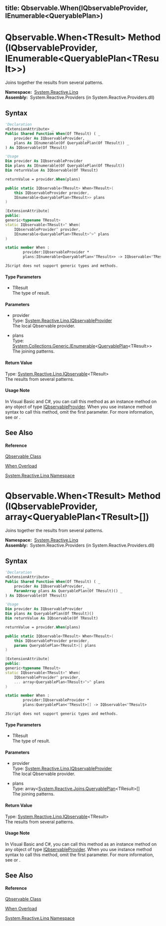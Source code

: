 title: Qbservable.When<TResult>(IQbservableProvider, IEnumerable<QueryablePlan<TResult>>)
---
# Qbservable.When\<TResult\> Method (IQbservableProvider, IEnumerable\<QueryablePlan\<TResult\>\>)

Joins together the results from several patterns.

**Namespace:**  [System.Reactive.Linq](System.Reactive.Linq/System.Reactive.Linq)  
**Assembly:**  System.Reactive.Providers (in System.Reactive.Providers.dll)

## Syntax

```vb
'Declaration
<ExtensionAttribute> _
Public Shared Function When(Of TResult) ( _
    provider As IQbservableProvider, _
    plans As IEnumerable(Of QueryablePlan(Of TResult)) _
) As IQbservable(Of TResult)
```

```vb
'Usage
Dim provider As IQbservableProvider
Dim plans As IEnumerable(Of QueryablePlan(Of TResult))
Dim returnValue As IQbservable(Of TResult)

returnValue = provider.When(plans)
```

```csharp
public static IQbservable<TResult> When<TResult>(
    this IQbservableProvider provider,
    IEnumerable<QueryablePlan<TResult>> plans
)
```

```c++
[ExtensionAttribute]
public:
generic<typename TResult>
static IQbservable<TResult>^ When(
    IQbservableProvider^ provider, 
    IEnumerable<QueryablePlan<TResult>^>^ plans
)
```

```fsharp
static member When : 
        provider:IQbservableProvider * 
        plans:IEnumerable<QueryablePlan<'TResult>> -> IQbservable<'TResult> 
```

```jscript
JScript does not support generic types and methods.
```

#### Type Parameters

- TResult  
  The type of result.

#### Parameters

- provider  
  Type: [System.Reactive.Linq.IQbservableProvider](IQbservableProvider/IQbservableProvider)  
  The local Qbservable provider.

- plans  
  Type: [System.Collections.Generic.IEnumerable](https://msdn.microsoft.com/en-us/library/9eekhta0)\<[QueryablePlan](QueryablePlan/QueryablePlan(TResult))\<TResult\>\>  
  The joining patterns.

#### Return Value

Type: [System.Reactive.Linq.IQbservable](IQbservable/IQbservable(TSource))\<TResult\>  
The results from several patterns.

#### Usage Note

In Visual Basic and C\#, you can call this method as an instance method on any object of type [IQbservableProvider](IQbservableProvider/IQbservableProvider). When you use instance method syntax to call this method, omit the first parameter. For more information, see [](https://msdn.microsoft.com/en-us/library/Bb384936) or [](https://msdn.microsoft.com/en-us/library/Bb383977).

## See Also

#### Reference

[Qbservable Class](Qbservable/Qbservable)

[When Overload](When/Qbservable.When)

[System.Reactive.Linq Namespace](System.Reactive.Linq/System.Reactive.Linq)

# Qbservable.When\<TResult\> Method (IQbservableProvider, array\<QueryablePlan\<TResult\>\[\])

Joins together the results from several patterns.

**Namespace:**  [System.Reactive.Linq](System.Reactive.Linq/System.Reactive.Linq)  
**Assembly:**  System.Reactive.Providers (in System.Reactive.Providers.dll)

## Syntax

```vb
'Declaration
<ExtensionAttribute> _
Public Shared Function When(Of TResult) ( _
    provider As IQbservableProvider, _
    ParamArray plans As QueryablePlan(Of TResult)() _
) As IQbservable(Of TResult)
```

```vb
'Usage
Dim provider As IQbservableProvider
Dim plans As QueryablePlan(Of TResult)()
Dim returnValue As IQbservable(Of TResult)

returnValue = provider.When(plans)
```

```csharp
public static IQbservable<TResult> When<TResult>(
    this IQbservableProvider provider,
    params QueryablePlan<TResult>[] plans
)
```

```c++
[ExtensionAttribute]
public:
generic<typename TResult>
static IQbservable<TResult>^ When(
    IQbservableProvider^ provider, 
    ... array<QueryablePlan<TResult>^>^ plans
)
```

```fsharp
static member When : 
        provider:IQbservableProvider * 
        plans:QueryablePlan<'TResult>[] -> IQbservable<'TResult> 
```

```jscript
JScript does not support generic types and methods.
```

#### Type Parameters

- TResult  
  The type of result.

#### Parameters

- provider  
  Type: [System.Reactive.Linq.IQbservableProvider](IQbservableProvider/IQbservableProvider)  
  The local Qbservable provider.

- plans  
  Type: array\<[System.Reactive.Joins.QueryablePlan](QueryablePlan/QueryablePlan(TResult))\<TResult\>\[\]  
  The joining patterns.

#### Return Value

Type: [System.Reactive.Linq.IQbservable](IQbservable/IQbservable(TSource))\<TResult\>  
The results from several patterns.

#### Usage Note

In Visual Basic and C\#, you can call this method as an instance method on any object of type [IQbservableProvider](IQbservableProvider/IQbservableProvider). When you use instance method syntax to call this method, omit the first parameter. For more information, see [](https://msdn.microsoft.com/en-us/library/Bb384936) or [](https://msdn.microsoft.com/en-us/library/Bb383977).

## See Also

#### Reference

[Qbservable Class](Qbservable/Qbservable)

[When Overload](When/Qbservable.When)

[System.Reactive.Linq Namespace](System.Reactive.Linq/System.Reactive.Linq)
